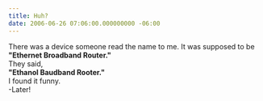 ```yaml
---
title: Huh?
date: 2006-06-26 07:06:00.000000000 -06:00
---
```

There was a device someone read the name to me.  It was supposed to be <b>"Ethernet Broadband Router." </b><br />They said, <br /><b>"Ethanol Baudband Rooter."</b><br />I found it funny.<br />-Later!
